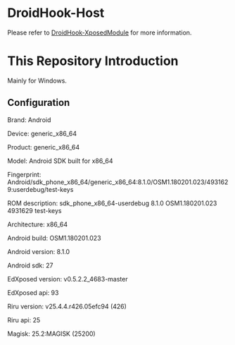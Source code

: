 # DroidHook-Host

Please refer to [DroidHook-XposedModule](https://github.com/DroidHook/DroidHook-XposedModule/) for more information.

# This Repository Introduction

Mainly for Windows. 

## Configuration

Brand: Android

Device: generic_x86_64

Product: generic_x86_64

Model: Android SDK built for x86_64

Fingerprint: Android/sdk_phone_x86_64/generic_x86_64:8.1.0/OSM1.180201.023/4931629:userdebug/test-keys

ROM description: sdk_phone_x86_64-userdebug 8.1.0 OSM1.180201.023 4931629 test-keys

Architecture: x86_64

Android build: OSM1.180201.023

Android version: 8.1.0

Android sdk: 27

EdXposed version: v0.5.2.2_4683-master

EdXposed api: 93

Riru version: v25.4.4.r426.05efc94 (426)

Riru api: 25

Magisk: 25.2:MAGISK (25200)

